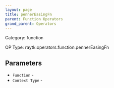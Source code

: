 ```yaml
---
layout: page
title: pennerEasingFn
parent: Function Operators
grand_parent: Operators
---
```


Category: function

OP Type: raytk.operators.function.pennerEasingFn

## Parameters

* `Function` - 
* `Context Type` -
